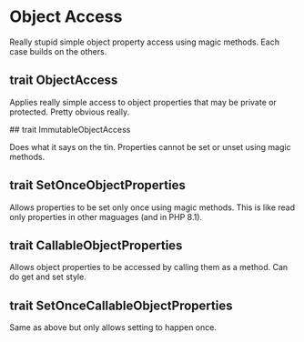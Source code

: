 # Object Access

Really stupid simple object property access using magic methods. Each case builds on the others.


## trait ObjectAccess

Applies really simple access to object properties that may be private or protected. Pretty obvious really.


## trait ImmutableObjectAccess

Does what it says on the tin. Properties cannot be set or unset using magic methods.


## trait SetOnceObjectProperties

Allows properties to be set only once using magic methods. This is like read only properties in other maguages (and in PHP 8.1).


## trait CallableObjectProperties

Allows object properties to be accessed by calling them as a method. Can do get and set style.


## trait SetOnceCallableObjectProperties

Same as above but only allows setting to happen once.
